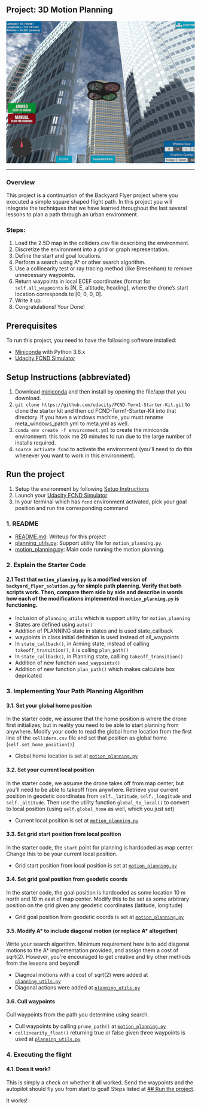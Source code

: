 ## Project: 3D Motion Planning
![Quad Image](./misc/enroute.png)

---

### Overview
This project is a continuation of the Backyard Flyer project where you executed a simple square shaped flight path. In this project you will integrate the techniques that we have learned throughout the last several lessons to plan a path through an urban environment. 

### Steps:
1. Load the 2.5D map in the colliders.csv file describing the environment.
2. Discretize the environment into a grid or graph representation.
3. Define the start and goal locations.
4. Perform a search using A* or other search algorithm.
5. Use a collinearity test or ray tracing method (like Bresenham) to remove unnecessary waypoints.
6. Return waypoints in local ECEF coordinates (format for `self.all_waypoints` is [N, E, altitude, heading], where the drone’s start location corresponds to [0, 0, 0, 0].
7. Write it up.
8. Congratulations!  Your Done!

## Prerequisites
To run this project, you need to have the following software installed:  
- [Miniconda](https://conda.io/miniconda.html) with Python 3.6.x  
- [Udacity FCND Simulator](https://github.com/udacity/FCND-Simulator-Releases/releases)

## Setup Instructions (abbreviated)
1. Download [miniconda](https://conda.io/miniconda.html) and then install by opening the file/app that you download.  
2. `git clone https://github.com/udacity/FCND-Term1-Starter-Kit.git` to clone the starter kit and then cd FCND-Term1-Starter-Kit into that directory. If you have a windows machine, you must rename meta_windows_patch.yml to meta.yml as well.  
3. `conda env create -f environment.yml` to create the miniconda environment: this took me 20 minutes to run due to the large number of installs required.  
4. `source activate fcnd` to activate the environment (you'll need to do this whenever you want to work in this environment).

## Run the project
1. Setup the environment by following [Setup Instructions](./README.md#setup-instructions-abbreviated)  
2. Launch your [Udacity FCND Simulator](https://github.com/udacity/FCND-Simulator-Releases/releases)  
3. In your terminal which has `fcnd` environment activated, pick your goal position and run the corresponding command  

### 1. README
- [README.md](./README.md): Writeup for this project
- [planning_utils.py](./planning_utils.py): Support utility file for `motion_planning.py`.  
- [motion_planning.py](./motion_planning.py): Main code running the motion planning.  

### 2. Explain the Starter Code

#### 2.1 Test that `motion_planning.py` is a modified version of `backyard_flyer_solution.py` for simple path planning. Verify that both scripts work. Then, compare them side by side and describe in words how each of the modifications implemented in `motion_planning.py` is functioning.  

- Inclusion of `planning_utils` which is support utility for `motion_planning`
- States are defined using `auto()`  
- Addition of PLANNING state in states and is used state_callback 
- waypoints in class initial definition is used instead of all_waypoints 
- In `state_callback()`, in Arming state, instead of calling `takeoff_transition()`, it is calling `plan_path()`  
- In `state_callback()`, in Planning state, calliing `takeoff_transition()`  
- Addition of new function `send_waypoints()`  
- Addition of new function `plan_path()` which makes calculate box depricated

### 3. Implementing Your Path Planning Algorithm

#### 3.1. Set your global home position
In the starter code, we assume that the home position is where the drone first initializes, but in reality you need to be able to start planning from anywhere. Modify your code to read the global home location from the first line of the `colliders.csv` file and set that position as global home (`self.set_home_position()`)  

- Global home location is set at [`motion_planning.py`](./motion_planning.py#L122-L129)

#### 3.2. Set your current local position
In the starter code, we assume the drone takes off from map center, but you'll need to be able to takeoff from anywhere. Retrieve your current position in geodetic coordinates from `self._latitude`, `self._longitude` and `self._altitude`. Then use the utility function `global_to_local()` to convert to local position (using `self.global_home` as well, which you just set)  

- Current local position is set at [`motion_planning.py`](./motion_planning.py#L135)

#### 3.3. Set grid start position from local position
In the starter code, the `start` point for planning is hardcoded as map center. Change this to be your current local position.

- Grid start position from local position is set at [`motion_planning.py`](./motion_planning.py#L148) 

#### 3.4. Set grid goal position from geodetic coords
In the starter code, the goal position is hardcoded as some location 10 m north and 10 m east of map center. Modify this to be set as some arbitrary position on the grid given any geodetic coordinates (latitude, longitude)  

- Grid goal position from geodetic coords is set at [`motion_planning.py`](./motion_planning.py#L152-L158)

#### 3.5. Modify A* to include diagonal motion (or replace A* altogether)
Write your search algorithm. Minimum requirement here is to add diagonal motions to the A* implementation provided, and assign them a cost of sqrt(2). However, you're encouraged to get creative and try other methods from the lessons and beyond!  

- Diagnoal motions with a cost of sqrt(2) were added at [`planning_utils.py`](./planning_utils.py#L59-L63)  
- Diagonal actions were added at [`planning_utils.py`](./planning_utils.py#L94-L102)  

#### 3.6. Cull waypoints 
Cull waypoints from the path you determine using search. 

- Cull waypoints by calling `prune_path()` at [`motion_planning.py`](./motion_planning.py#L167)  
- `collinearity_float()` returning true or false given three waypoints is used at [`planning_utils.py`](./planning_utils.py#L188)

### 4. Executing the flight  
#### 4.1. Does it work?
This is simply a check on whether it all worked. Send the waypoints and the autopilot should fly you from start to goal!
Steps listed at [## Run the project](./README.md#run-the-project).  

It works!

